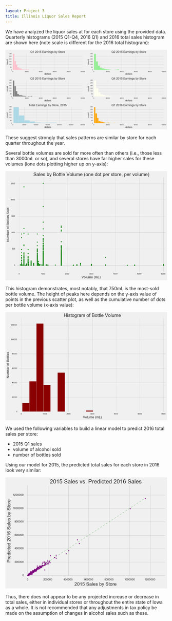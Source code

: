 ```yaml
---
layout: Project 3
title: Illinois Liquor Sales Report
---
```

We have analyzed the liquor sales at for each store using the provided data. Quarterly histograms (2015 Q1-Q4, 2016 Q1) and 2016 total sales histogram are shown here (note scale is different for the 2016 total histogram):

![histo](../images/bottlehistos.png)

These suggest strongly that sales patterns are similar by store for each quarter throughout the year.  

Several bottle volumes are sold far more often than others (i.e., those less than 3000mL or so), and several stores have far higher sales for these volumes (lone dots plotting higher up on y-axis):

![scatter](../images/bottlescatter.png)

This histogram demonstrates, most notably, that 750mL is the most-sold bottle volume.  The height of peaks here depends on the y-axis value of points in the previous scatter plot, as well as the cumulative number of dots per bottle volume (x-axis value):

![histo](../images/bottlehisto.png)

We used the following variables to build a linear model to predict 2016 total sales per store:

* 2015 Q1 sales
* volume of alcohol sold
* number of bottles sold

Using our model for 2015, the predicted total sales for each store in 2016 look very similar:

![scatter](../images/predictions2016.png)

Thus, there does not appear to be any projected increase or decrease in total sales, either in individual stores or throughout the entire state of Iowa as a whole.  It is not recommended that any adjustments in tax policy be made on the assumption of changes in alcohol sales such as these.
